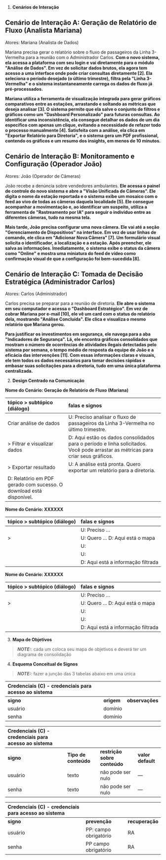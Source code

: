 1) **Cenários de Interação**
## Cenário de Interação A: Geração de Relatório de Fluxo (Analista Mariana)

Atores: Mariana (Analista de Dados)

Mariana precisa gerar o relatório sobre o fluxo de passageiros da Linha 3-Vermelha para a reunião com o Administrador Carlos. **Com o novo sistema, ela acessa a plataforma com seu login e vai diretamente para o módulo "Análise de Dados". Em vez de solicitar dados brutos, ela agora tem acesso a uma interface onde pode criar consultas diretamente [2]. Ela seleciona o período desejado (o último trimestre), filtra pela "Linha 3-Vermelha" e o sistema instantaneamente carrega os dados de fluxo já pré-processados.**

**Mariana utiliza a ferramenta de visualização integrada para gerar gráficos comparativos entre as estações, arrastando e soltando as métricas que deseja analisar [3]. O sistema permite que ela salve o conjunto de filtros e gráficos como um "Dashboard Personalizado" para futuras consultas. Ao identificar uma inconsistência, ela consegue detalhar os dados de um dia específico com apenas um clique, evitando a necessidade de refazer todo o processo manualmente [4]. Satisfeita com a análise, ela clica em "Exportar Relatório para Diretoria", e o sistema gera um PDF profissional, contendo os gráficos e um resumo dos insights, em menos de 10 minutos.**

## Cenário de Interação B: Monitoramento e Configuração (Operador João)

Atores: João (Operador de Câmeras)

João recebe a denúncia sobre vendedores ambulantes. **Ele acessa o painel de controle do novo sistema e abre a "Visão Unificada de Câmeras". Ele digita o nome da estação reportada e o sistema exibe um mosaico com o feed ao vivo de todas as câmeras daquela localidade [5]. Ele consegue acompanhar a movimentação e, ao identificar um suspeito, utiliza a ferramenta de "Rastreamento por IA" para seguir o indivíduo entre as diferentes câmeras, tudo na mesma tela.**

**Mais tarde, João precisa configurar uma nova câmera. Ele vai até a seção "Gerenciamento de Dispositivos" na interface. Em vez de usar linhas de comando, ele clica em "Adicionar Nova Câmera" [7]. Um formulário visual solicita o identificador, a localização e a estação. Após preencher, ele salva as informações. Imediatamente, o sistema exibe o status da câmera como "Online" e mostra uma miniatura do feed de vídeo como confirmação visual de que a configuração foi bem-sucedida [8].**

## Cenário de Interação C: Tomada de Decisão Estratégica (Administrador Carlos)

Atores: Carlos (Administrador)

Carlos precisa se preparar para a reunião de diretoria. **Ele abre o sistema em seu computador e acessa o "Dashboard Estratégico". Em vez de cobrar Mariana por e-mail [10], ele vê um card com o status do relatório dela, mostrando "Análise Concluída". Ele clica e visualiza o mesmo relatório que Mariana gerou.**

**Para justificar os investimentos em segurança, ele navega para a aba "Indicadores de Segurança". Lá, ele encontra gráficos consolidados que mostram o número de ocorrências de atividades ilegais detectadas pelo sistema por semana, o tempo médio de resposta da equipe de João e a eficácia das intervenções [11]. Com essas informações claras e visuais, ele tem todos os dados necessários para tomar decisões rápidas e embasar suas solicitações para a diretoria, tudo em uma única plataforma centralizada.**

2) **Design Centrado na Comunicação**

**Nome do Cenário: Geração de Relatório de Fluxo (Mariana)**

| tópico \> subtópico (diálogo) | falas e signos |
| :---- | :---- |
| Criar análise de dados | U: Preciso analisar o fluxo de passageiros da Linha 3-Vermelha no último trimestre. |
| > Filtrar e visualizar dados | D: Aqui estão os dados consolidados para o período e linha solicitados. Você pode arrastar as métricas para criar seus gráficos. |
| > Exportar resultado | U: A análise está pronta. Quero exportar um relatório para a diretoria.
  D: Relatório em PDF gerado com sucesso. O download está disponível.  |

**Nome do Cenário: XXXXXX**

| tópico \> subtópico (diálogo) | falas e signos |
| :---- | :---- |
|  | U: Preciso … |
| \>  | U: Quero … D: Aqui está o mapa |
|  | U:  |
|  | U:  |
|  | D: Aqui está a informação filtrada |

**Nome do Cenário: XXXXXX**

| tópico \> subtópico (diálogo) | falas e signos |
| :---- | :---- |
|  | U: Preciso … |
| \>  | U: Quero … D: Aqui está o mapa |
|  | U:  |
|  | U:  |
|  | D: Aqui está a informação filtrada |

3) **Mapa de Objetivos**
> **_NOTE:_**: cada um coloca seu mapa de objetivos e deverá ter um diagrama de consolidação

4) **Esquema Conceitual de Signos**

> **_NOTE:_**: fazer a junção das 3 tabelas abaixo em uma única

| Credenciais (C) \- credenciais para acesso ao sistema |  |  |
| :---- | :---- | :---- |
| **signo** | **origem** | **observações** |
| usuário | domínio |  |
| senha | domínio |  |

| Credenciais (C) \- credenciais para acesso ao sistema |  |  |  |
| :---- | :---- | :---- | :---- |
| **signo** | **Tipo de conteúdo** | **restrição sobre conteúdo** | **valor default** |
| usuário | texto | não pode ser nulo | — |
| senha | texto | não pode ser nulo | — |

| Credenciais (C) \- credenciais para acesso ao sistema |  |  |
| :---- | :---- | :---- |
| **signo** | **prevenção** | **recuperação** |
| usuário | PP: campo obrigatório | RA |
| senha | PP campo obrigatório  | RA |

